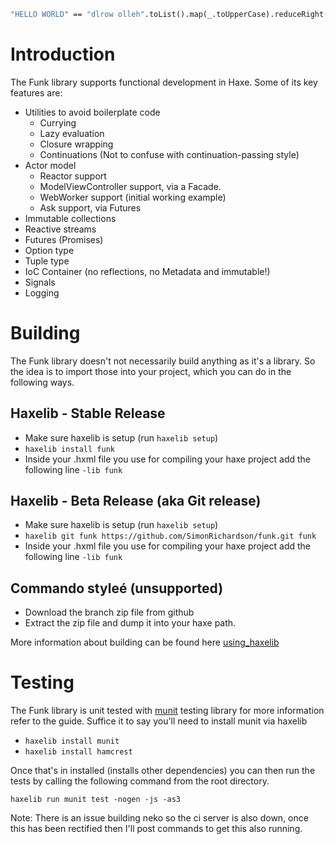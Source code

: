 ```haxe
"HELLO WORLD" == "dlrow olleh".toList().map(_.toUpperCase).reduceRight(_.plus_).get()
```

# Introduction
The Funk library supports functional development in Haxe. Some of its key features are:

* Utilities to avoid boilerplate code
  * Currying
  * Lazy evaluation
  * Closure wrapping
  * Continuations (Not to confuse with continuation-passing style)
* Actor model
  * Reactor support
  * ModelViewController support, via a Facade.
  * WebWorker support (initial working example)
  * Ask support, via Futures
* Immutable collections
* Reactive streams
* Futures (Promises)
* Option type
* Tuple type
* IoC Container (no reflections, no Metadata and immutable!)
* Signals
* Logging

# Building
The Funk library doesn't not necessarily build anything as it's a library. So the idea is to import
those into your project, which you can do in the following ways.

## Haxelib - Stable Release

* Make sure haxelib is setup (run ```haxelib setup```)
* ``` haxelib install funk ```
* Inside your .hxml file you use for compiling your haxe project add the following line ``` -lib funk ```

## Haxelib - Beta Release (aka Git release)

* Make sure haxelib is setup (run ```haxelib setup```)
* ``` haxelib git funk https://github.com/SimonRichardson/funk.git funk ```
* Inside your .hxml file you use for compiling your haxe project add the following line ``` -lib funk ```

## Commando styleé (unsupported)

* Download the branch zip file from github
* Extract the zip file and dump it into your haxe path.

More information about building can be found here [using_haxelib](http://haxe.org/doc/haxelib/using_haxelib)

# Testing
The Funk library is unit tested with [munit](https://github.com/massiveinteractive/MassiveUnit)
testing library for more information refer to the guide. Suffice it to say you'll need to install
munit via haxelib

* ``` haxelib install munit ```
* ``` haxelib install hamcrest ```

Once that's in installed (installs other dependencies) you can then run the tests by calling the
following command from the root directory.

``` haxelib run munit test -nogen -js -as3 ```

Note: There is an issue building neko so the ci server is also down, once this has been rectified
then I'll post commands to get this also running.
